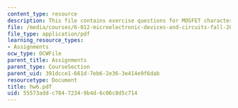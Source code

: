```yaml
---
content_type: resource
description: This file contains exercise questions for MOSFET characterization.
file: /media/courses/6-012-microelectronic-devices-and-circuits-fall-2005/55573addc78472349b4d6c06c8d5c714_hw6.pdf
file_type: application/pdf
learning_resource_types:
- Assignments
ocw_type: OCWFile
parent_title: Assignments
parent_type: CourseSection
parent_uid: 391dcce1-661d-7eb6-2e36-3e414e9f6dab
resourcetype: Document
title: hw6.pdf
uid: 55573add-c784-7234-9b4d-6c06c8d5c714
---
```

